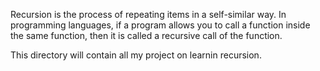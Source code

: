 Recursion is the process of repeating items in a self-similar way.
In programming languages, if a program allows you to call a function
inside the same function, then it is called a recursive call of the function.

This directory will contain all my project on learnin recursion.
